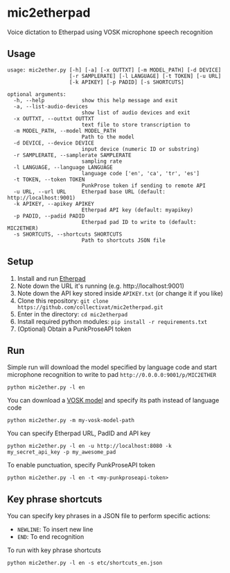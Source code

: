 # mic2etherpad
Voice dictation to Etherpad using VOSK microphone speech recognition

## Usage

```
usage: mic2ether.py [-h] [-a] [-x OUTTXT] [-m MODEL_PATH] [-d DEVICE]
                    [-r SAMPLERATE] [-l LANGUAGE] [-t TOKEN] [-u URL]
                    [-k APIKEY] [-p PADID] [-s SHORTCUTS]

optional arguments:
  -h, --help            show this help message and exit
  -a, --list-audio-devices
                        show list of audio devices and exit
  -x OUTTXT, --outtxt OUTTXT
                        text file to store transcription to
  -m MODEL_PATH, --model MODEL_PATH
                        Path to the model
  -d DEVICE, --device DEVICE
                        input device (numeric ID or substring)
  -r SAMPLERATE, --samplerate SAMPLERATE
                        sampling rate
  -l LANGUAGE, --language LANGUAGE
                        language code ['en', 'ca', 'tr', 'es']
  -t TOKEN, --token TOKEN
                        PunkProse token if sending to remote API
  -u URL, --url URL     Etherpad base URL (default: http://localhost:9001)
  -k APIKEY, --apikey APIKEY
                        Etherpad API key (default: myapikey)
  -p PADID, --padid PADID
                        Etherpad pad ID to write to (default: MIC2ETHER)
  -s SHORTCUTS, --shortcuts SHORTCUTS
                        Path to shortcuts JSON file
```

## Setup

1. Install and run [Etherpad](https://github.com/ether/etherpad-lite)
2. Note down the URL it's running (e.g. http://localhost:9001)
3. Note down the API key stored inside `APIKEY.txt` (or change it if you like)
4. Clone this repository: `git clone https://github.com/collectivat/mic2etherpad.git`
5. Enter in the directory: `cd mic2etherpad`
6. Install required python modules: `pip install -r requirements.txt`
7. (Optional) Obtain a PunkProseAPI token

## Run

Simple run will download the model specified by language code and start microphone recognition to write to pad `http://0.0.0.0:9001/p/MIC2ETHER`

```
python mic2ether.py -l en 
```

You can download a [VOSK model](https://alphacephei.com/vosk/models) and specify its path instead of language code

```
python mic2ether.py -m my-vosk-model-path 
```

You can specify Etherpad URL, PadID and API key

```
python mic2ether.py -l en -u http://localhost:8080 -k my_secret_api_key -p my_awesome_pad
```

To enable punctuation, specify PunkProseAPI token
```
python mic2ether.py -l en -t <my-punkproseapi-token>
```

## Key phrase shortcuts

You can specify key phrases in a JSON file to perform specific actions:

- `NEWLINE`: To insert new line
- `END`: To end recognition

To run with key phrase shortcuts
```
python mic2ether.py -l en -s etc/shortcuts_en.json
```
